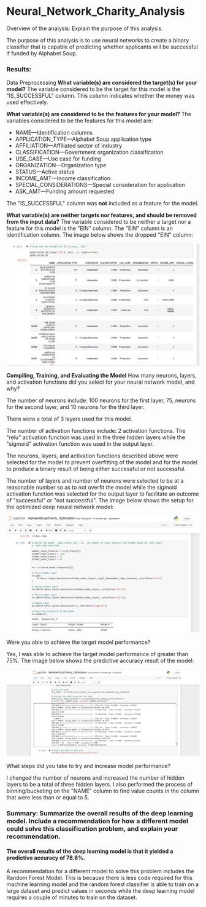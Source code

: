 # Neural_Network_Charity_Analysis

Overview of the analysis: Explain the purpose of this analysis.

The purpose of this analysis is to use neural networks to create a binary classifier that is capable of predicting whether applicants will be successful if funded by Alphabet Soup.

### Results: 

Data Preprocessing
**What variable(s) are considered the target(s) for your model?**
The variable considered to be the target for this model is the "IS_SUCCESSFUL" column. This column indicates whether the money was used effectively. 


**What variable(s) are considered to be the features for your model?**
The variables considered to be the features for this model are:  
- NAME—Identification columns
- APPLICATION_TYPE—Alphabet Soup application type
- AFFILIATION—Affiliated sector of industry
- CLASSIFICATION—Government organization classification
- USE_CASE—Use case for funding
- ORGANIZATION—Organization type
- STATUS—Active status
- INCOME_AMT—Income classification
- SPECIAL_CONSIDERATIONS—Special consideration for application
- ASK_AMT—Funding amount requested

The "IS_SUCCESSFUL" column was **not** included as a feature for the model.


**What variable(s) are neither targets nor features, and should be removed from the input data?**
The variable considered to be neither a target nor a feature for this model is the "EIN" column. The "EIN" column is an identification column. The image below shows the dropped "EIN" column:

![image3](resources/image3.PNG)


**Compiling, Training, and Evaluating the Model**
How many neurons, layers, and activation functions did you select for your neural network model, and why?

The number of neurons include: 100 neurons for the first layer, 75, neurons for the second layer, and 10 neurons for the third layer. 

There were a total of 3 layers used for this model.

The number of activation functions include: 2 activation functions. The "relu" activation function was used in the three hidden layers while the "sigmoid" activation function was used in the output layer. 

The neurons, layers, and activation functions described above were selected for the model to prevent overfitting of the model and for the model to produce a binary result of being either successful or not successful. 

The number of layers and number of neurons were selected to be at a reasonable number so as to not overfit the model while the sigmoid activation function was selected for the output layer to facilitate an outcome of "successful" or "not successful". The image below shows the setup for the optimized deep neural network model:

![image1](resources/image1.PNG)


Were you able to achieve the target model performance?

Yes, I was able to achieve the target model performance of greater than 75%. The image below shows the predictive accuracy result of the model:

![image2](resources/image2.PNG)


What steps did you take to try and increase model performance?

I changed the number of neurons and increased the number of hidden layers to be a total of three hidden layers. I also performed the process of binning/bucketing on the "NAME" column to find value counts in the column that were less than or equal to 5.



### Summary: Summarize the overall results of the deep learning model. Include a recommendation for how a different model could solve this classification problem, and explain your recommendation.

#### The overall results of the deep learning model is that it yielded a predictive accuracy of 78.6%.


A recommendation for a different model to solve this problem includes the Random Forest Model. This is because there is less code required for this machine learning model and the random forest classifier is able to train on a large dataset and predict values in seconds while the deep learning model requires a couple of minutes to train on the dataset.  
